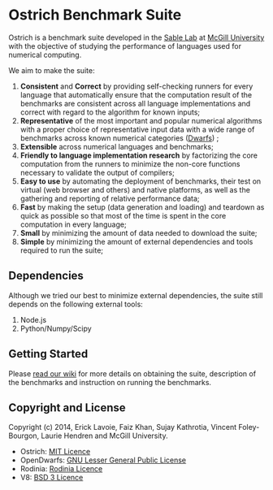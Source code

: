 Ostrich Benchmark Suite
==========================

Ostrich is a benchmark suite developed in the [Sable Lab](http://www.sable.mcgill.ca/) at [McGill University](//www.mcgill.ca/) with the objective of studying the performance of languages used for numerical computing.

We aim to make the suite:
 1. **Consistent** and **Correct** by providing self-checking runners for every language that automatically ensure that the computation result of the benchmarks are consistent across all language implementations and correct with regard to the algorithm for known inputs;
 2. **Representative** of the most important and popular numerical algorithms with a proper choice of representative input data with a wide range of benchmarks across known numerical categories ([Dwarfs](http://www.eecs.berkeley.edu/Pubs/TechRpts/2006/EECS-2006-183.pdf)) ;
 3. **Extensible** across numerical languages and benchmarks;
 4. **Friendly to language implementation research** by factorizing the core computation from the runners to minimize the non-core functions necessary to validate the output of compilers;
 5. **Easy to use** by automating the deployment of benchmarks, their test on virtual (web browser and others) and native platforms, as well as the gathering and reporting of relative performance data;
 6. **Fast** by making the setup (data generation and loading) and teardown as quick as possible so that most of the time is spent in the core computation in every language;
 7. **Small** by minimizing the amount of data needed to download the suite;
 8. **Simple** by minimizing the amount of external dependencies and tools required to run the suite;
 
Dependencies
------------------------
Although we tried our best to minimize external dependencies, the suite still depends on the following external tools:
 1. Node.js
 2. Python/Numpy/Scipy



Getting Started
------------------------
Please [read our wiki](../../wiki) for more details on obtaining the suite, description of the benchmarks and instruction on running the benchmarks.

Copyright and License
-------------------------
Copyright (c) 2014, Erick Lavoie, Faiz Khan, Sujay Kathrotia, Vincent Foley-Bourgon, Laurie Hendren and McGill University.

- Ostrich: [MIT Licence](LICENSE)
- OpenDwarfs: [GNU Lesser General Public License](//github.com/opendwarfs/OpenDwarfs/blob/master/LICENSE)
- Rodinia: [Rodinia Licence](//www.cs.virginia.edu/~sc5nf/license.htm)
- V8: [BSD 3 Licence](//developers.google.com/v8/terms)
